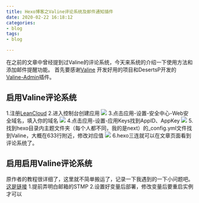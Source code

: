 ```yaml
---
title: Hexo博客之Valine评论系统及邮件通知插件
date: 2020-02-22 16:18:12
categories:
- blog
tags:
- blog

---
```

在之前的文章中曾经提到过Valine的评论系统，今天来系统的介绍一下使用方法和添加邮件提醒功能。
首先要感谢[Valine](https://valine.js.org/) 开发好用的项目和DesertsP开发的[Valine-Admin](https://github.com/DesertsP/Valine-Admin.git)插件。
## 启用Valine评论系统
1.注册[LeanCloud](https://www.leancloud.cn/)
2.进入控制台创建应用
![](https://cdn.jsdelivr.net/gh/sxz799/tuchuang-blog/img/2020/20200222164722.png)
3.点击应用-设置-安全中心-Web安全域名，填入你的域名
![](https://cdn.jsdelivr.net/gh/sxz799/tuchuang-blog/img/2020/20200222164900.png)
4.点击应用-设置-应用Keys找到AppID、AppKey
![](https://cdn.jsdelivr.net/gh/sxz799/tuchuang-blog/img/2020/20200222165006.png)
5.找到hexo目录内主题文件夹（每个人都不同，我的是next）的_config.yml文件找到Valine，大概在633行附近，修改对应值
![](https://cdn.jsdelivr.net/gh/sxz799/tuchuang-blog/img/2020/20200222165320.png)
6.hexo三连就可以在文章页面看到评论系统了。
## 启用启用Valine评论系统
原作者的教程很详细了，这里就不简单搬运了，记录一下我遇到的一下小问题吧。
[这是链接](https://github.com/DesertsP/Valine-Admin.git)
1.提前弄明白邮箱的STMP
2.设置好变量后部署，修改变量后要重启实例才可以